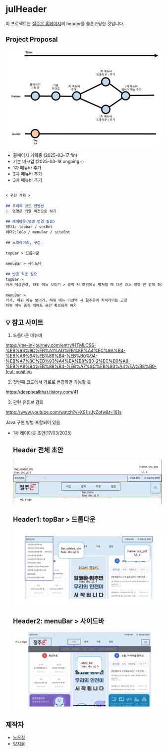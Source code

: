 # julHeader
이 프로젝트는 [절주온 홈페이지](https://www.khepi.or.kr/alcoholstop)의 header를 클론코딩한 것입니다.


## Project Proposal
![Proposal](./fig/branch_proposal.png)
- 홈페이지 기획중 (2025-03-17 fin)
- 기본 마크업 (2025-03-18 ongoing~)
- 1차 메뉴바 추가
- 2차 메뉴바 추가
- 3차 메뉴바 추가


```markdown

< 구현 계획 >

## 우리의 코드 컨벤션
1. 명명은 카멜 버전으로 하기

## 레이아웃(명명 변경 필요)
헤더1: topbar / snsBnt
헤더2:loGo / menuBar / siteBnt

## 노멀라이즈, 구성

topBar > 드롭다운

menuBar > 사이드바

## 반응 적용 필요
topBar >
커서 색상변경, 하위 메뉴 보이기 > 클릭 시 하위메뉴 펼쳐질 때 다른 요소 영향 안 받게 하기

menuBar >
커서, 하위 메뉴 보이기, 하위 메뉴 미선택 시 절주온에 하이라이트 고정
하위 메뉴 숨김 때에도 공간 확보되게 하기

```

<aside>



## 💡 참고 사이트

1. 드롭다운 메뉴바 

https://me-in-journey.com/entry/HTMLCSS-%EB%93%9C%EB%A1%AD%EB%8B%A4%EC%9A%B4-%EB%A9%94%EB%89%B4-%EB%B0%94-%EB%A7%8C%EB%93%A4%EA%B8%B0-2%EC%B0%A8-%EB%A9%94%EB%89%B4-%EB%A7%8C%EB%93%A4%EA%B8%B0-feat-position

2. 첫번째 코드에서 가로로 변경하면 가능할 듯

https://despiteallthat.tistory.com/41

3. 관련 유튜브 강의

https://www.youtube.com/watch?v=X91jsJyZofw&t=161s

Java 구현 방법 포함되어 있음





- 1차 레이아웃 초안(17/03/2025)
    
    ## Header 전체 초안
    
    ![절주온 헤더 이미지](./fig/KakaoTalk_20250318_074859431.png)
    
    ## Header1: topBar > 드롭다운
    
    ![탑바 드롭다운](/fig/KakaoTalk_20250318_074842112.png)
    
    ## Header2: menuBar > 사이드바
    
    ![메뉴바 사이드바](/fig/KakaoTalk_20250318_074816223.png)


## 제작자
- [노우정](https://github.com/Woojeong98)
- [양지윤](https://github.com/yoon2fy)
